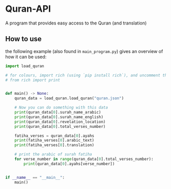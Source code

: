 # Quran-API
A program that provides easy access to the Quran (and translation)

## How to use

the following example (also found in `main_program.py`) gives an overview of how it can be used:

```py
import load_quran

# for colours, import rich (using `pip install rich`), and uncomment the following line
# from rich import print


def main() -> None:
    quran_data = load_quran.load_quran("quran.json")

    # Now you can do something with this data
    print(quran_data[0].surah_name_arabic)
    print(quran_data[0].surah_name_english)
    print(quran_data[0].revelation_location)
    print(quran_data[0].total_verses_number)

    fatiha_verses = quran_data[0].ayahs
    print(fatiha_verses[0].arabic_text)
    print(fatiha_verses[0].translation)

    # print the arabic of surah fatiha
    for verse_number in range(quran_data[0].total_verses_number):
        print(quran_data[0].ayahs[verse_number])


if __name__ == "__main__":
    main()
```
